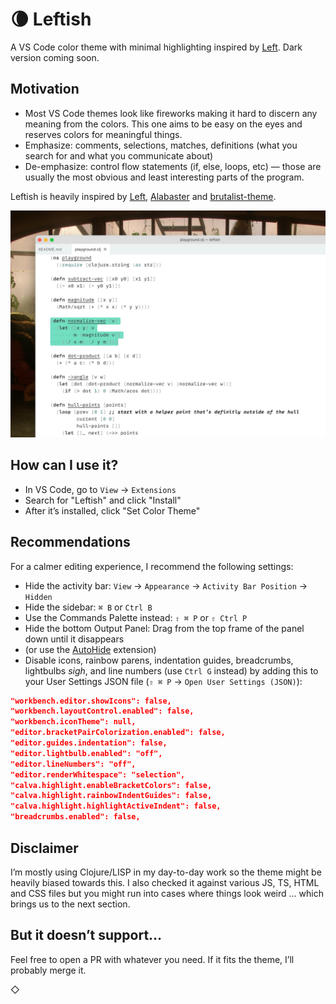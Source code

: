 # 🌘 Leftish

A VS Code color theme with minimal highlighting inspired by [Left](https://100r.co/site/left.html). Dark version coming soon.

## Motivation

* Most VS Code themes look like fireworks making it hard to discern any meaning from the colors. This one aims to be easy on the eyes and reserves colors for meaningful things.
* Emphasize: comments, selections, matches, definitions (what you search for and what you communicate about)
* De-emphasize: control flow statements (if, else, loops, etc) — those are usually the most obvious and least interesting parts of the program.

Leftish is heavily inspired by [Left](https://100r.co/site/left.html), [Alabaster](https://github.com/tonsky/sublime-scheme-alabaster) and [brutalist-theme](https://asylum.madhouse-project.org/blog/2018/09/06/the-brutalist-path/).

![Screenshot of a VS Code editor with the Leftish color theme active](Leftish.jpg)

## How can I use it?

* In VS Code, go to `View` → `Extensions`
* Search for "Leftish" and click "Install"
* After it’s installed, click "Set Color Theme"

## Recommendations

For a calmer editing experience, I recommend the following settings:

* Hide the activity bar: `View` → `Appearance` → `Activity Bar Position` → `Hidden`
* Hide the sidebar: `⌘ B` or `Ctrl B`
* Use the Commands Palette instead: `⇧ ⌘ P` or `⇧ Ctrl P`
* Hide the bottom Output Panel: Drag from the top frame of the panel down until it disappears
* (or use the [AutoHide](https://marketplace.visualstudio.com/items?itemName=sirmspencer.vscode-autohide) extension)
* Disable icons, rainbow parens, indentation guides, breadcrumbs, lightbulbs *sigh*, and line numbers (use `Ctrl G` instead) by adding this to your User Settings JSON file (`⇧ ⌘ P` → `Open User Settings (JSON)`):

```JSON
"workbench.editor.showIcons": false,
"workbench.layoutControl.enabled": false,
"workbench.iconTheme": null,
"editor.bracketPairColorization.enabled": false,
"editor.guides.indentation": false,
"editor.lightbulb.enabled": "off",
"editor.lineNumbers": "off",
"editor.renderWhitespace": "selection",
"calva.highlight.enableBracketColors": false,
"calva.highlight.rainbowIndentGuides": false,
"calva.highlight.highlightActiveIndent": false,
"breadcrumbs.enabled": false,
```

## Disclaimer

I’m mostly using Clojure/LISP in my day-to-day work so the theme might be heavily biased towards this. I also checked it against various JS, TS, HTML and CSS files but you might run into cases where things look weird … which brings us to the next section.

## But it doesn’t support…

Feel free to open a PR with whatever you need. If it fits the theme, I’ll probably merge it.

◇

